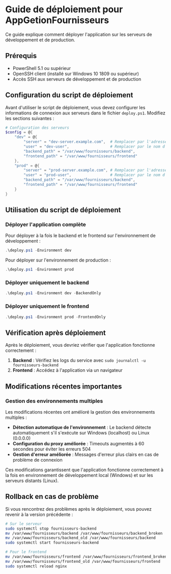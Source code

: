 # Guide de déploiement pour AppGetionFournisseurs

Ce guide explique comment déployer l'application sur les serveurs de développement et de production.

## Prérequis

- PowerShell 5.1 ou supérieur
- OpenSSH client (installé sur Windows 10 1809 ou supérieur)
- Accès SSH aux serveurs de développement et de production

## Configuration du script de déploiement

Avant d'utiliser le script de déploiement, vous devez configurer les informations de connexion aux serveurs dans le fichier `deploy.ps1`. Modifiez les sections suivantes :

```powershell
# Configuration des serveurs
$config = @{
    "dev" = @{
        "server" = "dev-server.example.com",  # Remplacer par l'adresse du serveur de développement
        "user" = "dev-user",                  # Remplacer par le nom d'utilisateur
        "backend_path" = "/var/www/fournisseurs/backend",
        "frontend_path" = "/var/www/fournisseurs/frontend"
    },
    "prod" = @{
        "server" = "prod-server.example.com", # Remplacer par l'adresse du serveur de production
        "user" = "prod-user",                 # Remplacer par le nom d'utilisateur
        "backend_path" = "/var/www/fournisseurs/backend",
        "frontend_path" = "/var/www/fournisseurs/frontend"
    }
}
```

## Utilisation du script de déploiement

### Déployer l'application complète

Pour déployer à la fois le backend et le frontend sur l'environnement de développement :

```powershell
.\deploy.ps1 -Environment dev
```

Pour déployer sur l'environnement de production :

```powershell
.\deploy.ps1 -Environment prod
```

### Déployer uniquement le backend

```powershell
.\deploy.ps1 -Environment dev -BackendOnly
```

### Déployer uniquement le frontend

```powershell
.\deploy.ps1 -Environment prod -FrontendOnly
```

## Vérification après déploiement

Après le déploiement, vous devriez vérifier que l'application fonctionne correctement :

1. **Backend** : Vérifiez les logs du service avec `sudo journalctl -u fournisseurs-backend`
2. **Frontend** : Accédez à l'application via un navigateur

## Modifications récentes importantes

### Gestion des environnements multiples

Les modifications récentes ont amélioré la gestion des environnements multiples :

- **Détection automatique de l'environnement** : Le backend détecte automatiquement s'il s'exécute sur Windows (localhost) ou Linux (0.0.0.0)
- **Configuration du proxy améliorée** : Timeouts augmentés à 60 secondes pour éviter les erreurs 504
- **Gestion d'erreur améliorée** : Messages d'erreur plus clairs en cas de problème de connexion

Ces modifications garantissent que l'application fonctionne correctement à la fois en environnement de développement local (Windows) et sur les serveurs distants (Linux).

## Rollback en cas de problème

Si vous rencontrez des problèmes après le déploiement, vous pouvez revenir à la version précédente :

```bash
# Sur le serveur
sudo systemctl stop fournisseurs-backend
mv /var/www/fournisseurs/backend /var/www/fournisseurs/backend_broken
mv /var/www/fournisseurs/backend_old /var/www/fournisseurs/backend
sudo systemctl start fournisseurs-backend

# Pour le frontend
mv /var/www/fournisseurs/frontend /var/www/fournisseurs/frontend_broken
mv /var/www/fournisseurs/frontend_old /var/www/fournisseurs/frontend
sudo systemctl reload nginx
```
